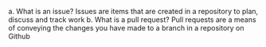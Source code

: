 a. What is an issue? Issues are items that are created in a repository to plan, discuss and track work b. What is a pull request? Pull requests are a means of conveying the changes you have made to a branch in a repository on Github
